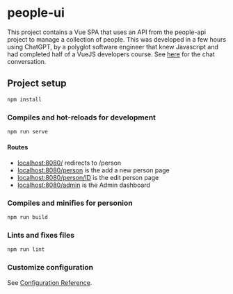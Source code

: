 # people-ui

This project contains a Vue SPA that uses an API from the people-api project to manage a collection of people. This was developed in a few hours using ChatGPT, by a polyglot software engineer that knew Javascript and had completed half of a VueJS developers course. See [here](https://chat.openai.com/share/5d5db6f2-2f42-491a-9673-3246feb20013) for the chat conversation.

## Project setup

``` bash
npm install
```

### Compiles and hot-reloads for development

``` bash
npm run serve
```

#### Routes

- [localhost:8080/](http://localhost:8080/) redirects to /person
- [localhost:8080/person](http://localhost:8080/person) is the add a new person page
- [localhost:8080/person/ID](http://localhost:8080/person/ID) is the edit person page
- [localhost:8080/admin](http://localhost:8080/admin) is the Admin dashboard

### Compiles and minifies for personion

``` bash
npm run build
```

### Lints and fixes files

``` bash
npm run lint
```

### Customize configuration

See [Configuration Reference](https://cli.vuejs.org/config/).
